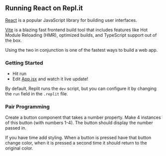 ## Running React on Repl.it

[React](https://reactjs.org/) is a popular JavaScript library for building user interfaces.

[Vite](https://vitejs.dev/) is a blazing fast frontend build tool that includes features like Hot Module Reloading (HMR), optimized builds, and TypeScript support out of the box.

Using the two in conjunction is one of the fastest ways to build a web app.

### Getting Started
- Hit run
- Edit [App.jsx](#src/App.jsx) and watch it live update!

By default, Replit runs the `dev` script, but you can configure it by changing the `run` field in the `.replit` file.

### Pair Programming

Create a button component that takes a number property. 
Make 4 instances of this button (with numbers 1-4). 
The button should display the number passed in.

If you have time add styling. When a button is pressed have that button change color, when it is pressed a second time it should return to the original color.